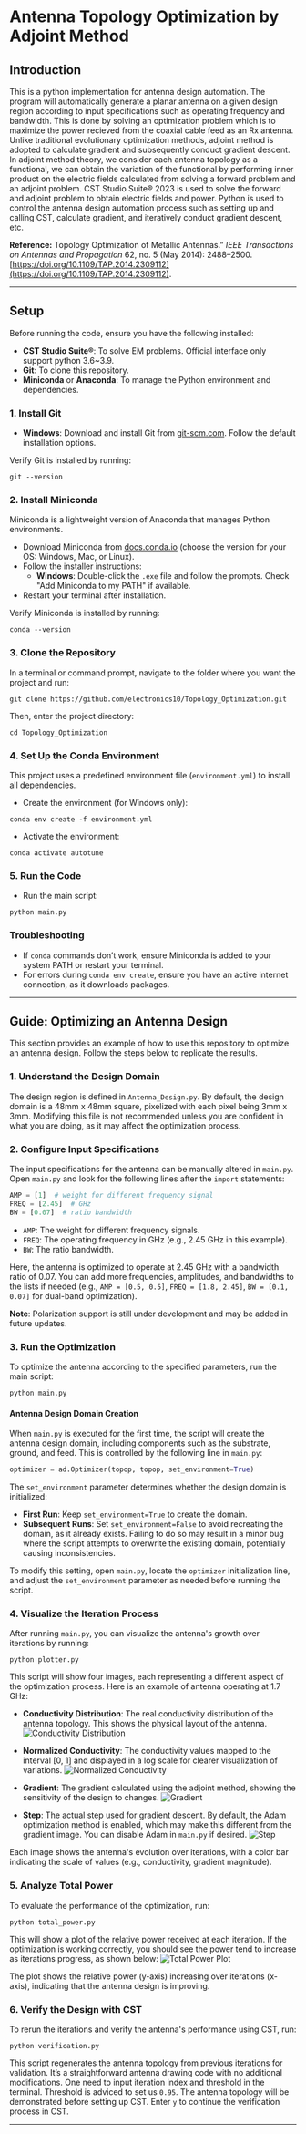 # Antenna Topology Optimization by Adjoint Method
## Introduction
This is a python implementation for antenna design automation. The program will automatically generate a planar antenna on a given design region according to input specifications such as operating frequency and bandwidth. This is done by solving an optimization problem which is to maximize the power recieved from the coaxial cable feed as an Rx antenna. Unlike traditional evolutionary optimization methods, adjoint method is adopted to calculate gradient and subsequently conduct gradient descent. In adjoint method theory, we consider each antenna topology as a functional, we can obtain the variation of the functional by performing inner product on the electric fields calculated from solving a forward problem and an adjoint problem. CST Studio Suite® 2023 is used to solve the forward and adjoint problem to obtain electric fields and power. Python is used to control the antenna design automation process such as setting up and calling CST, calculate gradient, and iteratively conduct gradient descent, etc.

**Reference:** Topology Optimization of Metallic Antennas.” _IEEE Transactions on Antennas and Propagation_ 62, no. 5 (May 2014): 2488–2500. [https://doi.org/10.1109/TAP.2014.2309112](https://doi.org/10.1109/TAP.2014.2309112).

---
## Setup
Before running the code, ensure you have the following installed:
- **CST Studio Suite®**: To solve EM problems. Official interface only support python 3.6~3.9.
- **Git**: To clone this repository.
- **Miniconda** or **Anaconda**: To manage the Python environment and dependencies.

### 1. Install Git
- **Windows**: Download and install Git from [git-scm.com](https://git-scm.com/downloads). Follow the default installation options.

Verify Git is installed by running:
```
git --version
```

### 2. Install Miniconda
Miniconda is a lightweight version of Anaconda that manages Python environments.
- Download Miniconda from [docs.conda.io](https://docs.conda.io/en/latest/miniconda.html) (choose the version for your OS: Windows, Mac, or Linux).
- Follow the installer instructions:
  - **Windows**: Double-click the `.exe` file and follow the prompts. Check "Add Miniconda to my PATH" if available.
- Restart your terminal after installation.

Verify Miniconda is installed by running:
```
conda --version
```

### 3. Clone the Repository
In a terminal or command prompt, navigate to the folder where you want the project and run:
```
git clone https://github.com/electronics10/Topology_Optimization.git
```
Then, enter the project directory:
```
cd Topology_Optimization
```

### 4. Set Up the Conda Environment
This project uses a predefined environment file (`environment.yml`) to install all dependencies.

- Create the environment (for Windows only):
```
conda env create -f environment.yml
```
- Activate the environment:
```
conda activate autotune
```

### 5. Run the Code
- Run the main script:
```
python main.py
```


### Troubleshooting
- If `conda` commands don’t work, ensure Miniconda is added to your system PATH or restart your terminal.
- For errors during `conda env create`, ensure you have an active internet connection, as it downloads packages.

---

## Guide: Optimizing an Antenna Design

This section provides an example of how to use this repository to optimize an antenna design. Follow the steps below to replicate the results.

### 1. Understand the Design Domain
The design region is defined in `Antenna_Design.py`. By default, the design domain is a 48mm x 48mm square, pixelized with each pixel being 3mm x 3mm. Modifying this file is not recommended unless you are confident in what you are doing, as it may affect the optimization process.

### 2. Configure Input Specifications
The input specifications for the antenna can be manually altered in `main.py`. Open `main.py` and look for the following lines after the `import` statements:
```python
AMP = [1]  # weight for different frequency signal
FREQ = [2.45]  # GHz
BW = [0.07]  # ratio bandwidth
```
- `AMP`: The weight for different frequency signals.
- `FREQ`: The operating frequency in GHz (e.g., 2.45 GHz in this example).
- `BW`: The ratio bandwidth.

Here, the antenna is optimized to operate at 2.45 GHz with a bandwidth ratio of 0.07. You can add more frequencies, amplitudes, and bandwidths to the lists if needed (e.g., `AMP = [0.5, 0.5]`, `FREQ = [1.8, 2.45]`, `BW = [0.1, 0.07]` for dual-band optimization).

**Note**: Polarization support is still under development and may be added in future updates.

### 3. Run the Optimization
To optimize the antenna according to the specified parameters, run the main script:
```
python main.py
```

#### Antenna Design Domain Creation
When `main.py` is executed for the first time, the script will create the antenna design domain, including components such as the substrate, ground, and feed. This is controlled by the following line in `main.py`:
```python
optimizer = ad.Optimizer(topop, topop, set_environment=True)
```
The `set_environment` parameter determines whether the design domain is initialized:
- **First Run**: Keep `set_environment=True` to create the domain.
- **Subsequent Runs**: Set `set_environment=False` to avoid recreating the domain, as it already exists. Failing to do so may result in a minor bug where the script attempts to overwrite the existing domain, potentially causing inconsistencies.

To modify this setting, open `main.py`, locate the `optimizer` initialization line, and adjust the `set_environment` parameter as needed before running the script.

### 4. Visualize the Iteration Process
After running `main.py`, you can visualize the antenna's growth over iterations by running:
```
python plotter.py
```
This script will show four images, each representing a different aspect of the optimization process. Here is an example of antenna operating at 1.7 GHz:

- **Conductivity Distribution**: The real conductivity distribution of the antenna topology. This shows the physical layout of the antenna.
  ![Conductivity Distribution](demo/cond.png)

- **Normalized Conductivity**: The conductivity values mapped to the interval [0, 1] and displayed in a log scale for clearer visualization of variations.
  ![Normalized Conductivity](demo/primal.png)

- **Gradient**: The gradient calculated using the adjoint method, showing the sensitivity of the design to changes.
  ![Gradient](demo/grad.png)

- **Step**: The actual step used for gradient descent. By default, the Adam optimization method is enabled, which may make this different from the gradient image. You can disable Adam in `main.py` if desired.
  ![Step](demo/step.png)

Each image shows the antenna's evolution over iterations, with a color bar indicating the scale of values (e.g., conductivity, gradient magnitude).

### 5. Analyze Total Power
To evaluate the performance of the optimization, run:
```
python total_power.py
```
This will show a plot of the relative power received at each iteration. If the optimization is working correctly, you should see the power tend to increase as iterations progress, as shown below:
![Total Power Plot](demo/power.png)

The plot shows the relative power (y-axis) increasing over iterations (x-axis), indicating that the antenna design is improving.

### 6. Verify the Design with CST
To rerun the iterations and verify the antenna's performance using CST, run:
```
python verification.py
```
This script regenerates the antenna topology from previous iterations for validation. It’s a straightforward antenna drawing code with no additional modifications. One need to input iteration index and threshold in the terminal. Threshold is adviced to set us `0.95`. The antenna topology will be demonstrated before setting up CST. Enter `y` to continue the verification process in CST.

---
